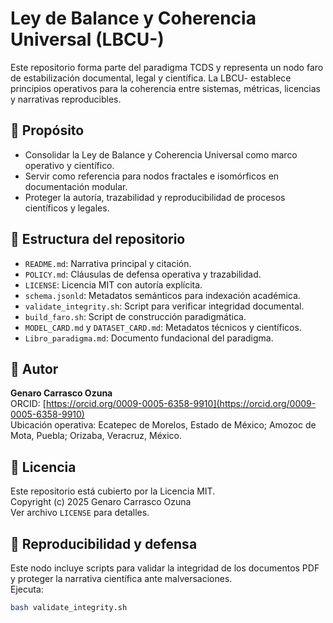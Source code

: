 # Ley de Balance y Coherencia Universal (LBCU-)

Este repositorio forma parte del paradigma TCDS y representa un nodo faro de estabilización documental, legal y científica. La LBCU- establece principios operativos para la coherencia entre sistemas, métricas, licencias y narrativas reproducibles.

## 📘 Propósito

- Consolidar la Ley de Balance y Coherencia Universal como marco operativo y científico.
- Servir como referencia para nodos fractales e isomórficos en documentación modular.
- Proteger la autoría, trazabilidad y reproducibilidad de procesos científicos y legales.

## 🧩 Estructura del repositorio

- `README.md`: Narrativa principal y citación.
- `POLICY.md`: Cláusulas de defensa operativa y trazabilidad.
- `LICENSE`: Licencia MIT con autoría explícita.
- `schema.jsonld`: Metadatos semánticos para indexación académica.
- `validate_integrity.sh`: Script para verificar integridad documental.
- `build_faro.sh`: Script de construcción paradigmática.
- `MODEL_CARD.md` y `DATASET_CARD.md`: Metadatos técnicos y científicos.
- `Libro_paradigma.md`: Documento fundacional del paradigma.

## 🧠 Autor

**Genaro Carrasco Ozuna**  
ORCID: [https://orcid.org/0009-0005-6358-9910](https://orcid.org/0009-0005-6358-9910)  
Ubicación operativa: Ecatepec de Morelos, Estado de México; Amozoc de Mota, Puebla; Orizaba, Veracruz, México.

## 🔐 Licencia

Este repositorio está cubierto por la Licencia MIT.  
Copyright (c) 2025 Genaro Carrasco Ozuna  
Ver archivo `LICENSE` para detalles.

## 🧪 Reproducibilidad y defensa

Este nodo incluye scripts para validar la integridad de los documentos PDF y proteger la narrativa científica ante malversaciones.  
Ejecuta:

```bash
bash validate_integrity.sh
